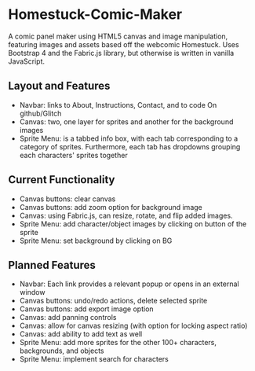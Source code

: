 # Homestuck-Comic-Maker

A comic panel maker using HTML5 canvas and image manipulation, featuring images and assets based off the webcomic Homestuck. Uses Bootstrap 4 and the Fabric.js library, but otherwise is written in vanilla JavaScript.

Layout and Features
------
- Navbar: links to About, Instructions, Contact, and to code On github/Glitch
- Canvas: two, one layer for sprites and another for the background images
- Sprite Menu: is a tabbed info box, with each tab corresponding to a category of sprites. Furthermore, each tab has dropdowns grouping each characters' sprites together

Current Functionality
------
- Canvas buttons: clear canvas
- Canvas buttons: add zoom option for background image
- Canvas: using Fabric.js, can resize, rotate, and flip added images.
- Sprite Menu: add character/object images by clicking on button of the sprite
- Sprite Menu: set background by clicking on BG


Planned Features
------
- Navbar: Each link provides a relevant popup or opens in an external window
- Canvas buttons: undo/redo actions, delete selected sprite
- Canvas buttons: add export image option
- Canvas: add panning controls
- Canvas: allow for canvas resizing (with option for locking aspect ratio)
- Canvas: add ability to add text as well
- Sprite Menu: add more sprites for the other 100+ characters, backgrounds, and objects
- Sprite Menu: implement search for characters
